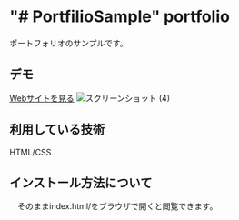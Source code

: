 "# PortfilioSample" 
portfolio
===

ポートフォリオのサンプルです。
## デモ

[Webサイトを見る](https://jp-portfolio-techis-sample.herokuapp.com/)
![スクリーンショット (4)](https://user-images.githubusercontent.com/85922699/125889824-4ae07e18-4dfb-4bf1-8626-610239bdf1b8.png)

## 利用している技術
   HTML/CSS
   
## インストール方法について
　そのままindex.html/をブラウザで開くと閲覧できます。
